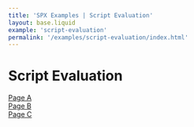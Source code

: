 ```yaml
---
title: 'SPX Examples | Script Evaluation'
layout: base.liquid
example: 'script-evaluation'
permalink: '/examples/script-evaluation/index.html'
---
```


# Script Evaluation

<div class="row">
  <div class="col-3">
    <a href="/examples/script-evaluation/page-a">Page A</a>
  </div>
  <div class="col-3">
    <a href="/examples/script-evaluation/page-b/">Page B</a>
  </div>
    <div class="col-3">
    <a href="/examples/script-evaluation/page-c/">Page C</a>
  </div>
</div>
